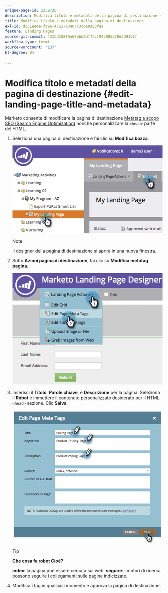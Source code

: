 ```yaml
---
unique-page-id: 2359726
description: Modifica titolo e metadati della pagina di destinazione - Documentazione di Marketo - Documentazione del prodotto
title: Modifica titolo e metadati della pagina di destinazione
exl-id: dc31eeee-fd96-4721-b346-c3cde0383fea
feature: Landing Pages
source-git-commit: 431bd258f9a68bbb9df7acf043085578d3d91b1f
workflow-type: tm+mt
source-wordcount: '137'
ht-degree: 0%

---
```


# Modifica titolo e metadati della pagina di destinazione {#edit-landing-page-title-and-metadata}

Marketo consente di modificare la pagina di destinazione [Metatag a scopo SEO (Search Engine Optimization)](https://www.w3schools.com/tags/tag_meta.asp) nonché personalizzare la `<head>` parte del HTML.

1. Seleziona una pagina di destinazione e fai clic su **Modifica bozza**.

   ![](assets/image2014-9-17-11-3a39-3a21.png)

   >[!NOTE]
   >
   >Il designer della pagina di destinazione si aprirà in una nuova finestra.

1. Sotto **Azioni pagina di destinazione**, fai clic su **Modifica metatag pagina**.

   ![](assets/image2014-9-17-11-3a39-3a32.png)

1. Inserisci il **Titolo**, **Parole chiave**, e **Descrizione** per la pagina. Seleziona il **Robot** e immettere il contenuto personalizzato desiderato per il HTML `<head>` sezione. Clic **Salva**.

   ![](assets/image2014-9-17-11-3a39-3a50.png)

   >[!TIP]
   >
   >**Che cosa fa [robot](https://www.robotstxt.org/meta.html) Cioè?**
   >
   >**index**: la pagina può essere cercata sul web. **seguire**: i motori di ricerca possono seguire i collegamenti sulle pagine indicizzate.

1. Modifica i tag in qualsiasi momento e approva la pagina di destinazione.
